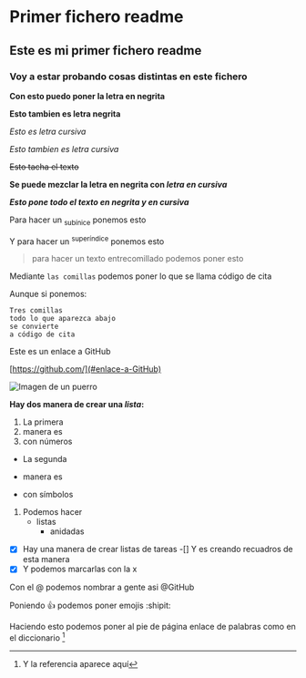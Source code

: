 # Primer fichero readme
## Este es mi primer fichero readme
### Voy a estar probando cosas distintas en este fichero

**Con esto puedo poner la letra en negrita**

__Esto tambien es letra negrita__

*Esto es letra cursiva*

_Esto tambien es letra cursiva_

~~Esto tacha el texto~~

**Se puede mezclar la letra en negrita con _letra en cursiva_**

***Esto pone todo el texto en negrita y en cursiva***

Para hacer un <sub>subínice</sub> ponemos esto

Y para hacer un <sup>superíndice</sup> ponemos esto

>para hacer un texto entrecomillado podemos poner esto

Mediante `las comillas` podemos poner lo que se llama código de cita

Aunque si ponemos: 
```
Tres comillas
todo lo que aparezca abajo 
se convierte
a código de cita
```

<a name="enlace-a-GitHub"></a>

Este es un enlace a GitHub

[https://github.com/](#enlace-a-GitHub)

![Imagen de un puerro](https://paprik.es/wp-content/uploads/2018/04/puerro.jpg)

**Hay dos manera de crear una _lista_:**

1. La primera
2. manera es
3. con números

- La segunda
* manera es
+ con símbolos

1. Podemos hacer
    + listas 
        - anidadas

-[x] Hay una manera de crear listas de tareas
-[] Y es creando recuadros de esta manera
-[x] Y podemos marcarlas con la x

Con el @ podemos nombrar a gente asi @GitHub

Poniendo :+1: podemos poner emojis :shipit:

Haciendo esto podemos poner al pie de página enlace de palabras como en el diccionario [^1]
[^1]: Y la referencia aparece aquí


